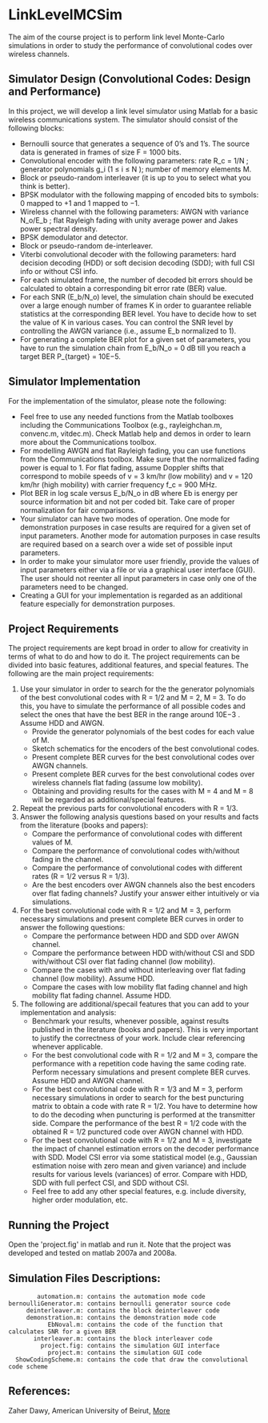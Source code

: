 LinkLevelMCSim
==============

The aim of the course project is to perform link level Monte-Carlo simulations in order to study the performance of convolutional codes over wireless channels.

Simulator Design (Convolutional Codes: Design and Performance)
--------------------------------------------------------------
In this project, we will develop a link level simulator using Matlab for a basic wireless communications system. The simulator should consist of the following blocks:
* Bernoulli source that generates a sequence of 0’s and 1’s. The source data is generated in frames of size F = 1000 bits.
* Convolutional encoder with the following parameters: rate R_c = 1/N ; generator polynomials g_i (1 ≤ i ≤ N ); number of memory elements M.
* Block or pseudo-random interleaver (it is up to you to select what you think is better).
* BPSK modulator with the following mapping of encoded bits to symbols: 0 mapped to +1 and 1 mapped to −1.
* Wireless channel with the following parameters: AWGN with variance N_o/E_b ; flat Rayleigh fading with unity average power and Jakes power spectral density.
* BPSK demodulator and detector.
* Block or pseudo-random de-interleaver.
* Viterbi convolutional decoder with the following parameters: hard decision decoding (HDD) or soft decision decoding (SDD); with full CSI info or without CSI info.
* For each simulated frame, the number of decoded bit errors should be calculated to obtain a corresponding bit error rate (BER) value.
* For each SNR (E_b/N_o) level, the simulation chain should be executed over a large enough number of frames K in order to guarantee reliable statistics at the corresponding BER level. You have to decide how to set the value of K in various cases. You can control the SNR level by controlling the AWGN variance (i.e., assume E_b normalized to 1).
* For generating a complete BER plot for a given set of parameters, you have to run the simulation chain from E_b/N_o = 0 dB till you reach a target BER P_{target} = 10E−5.

Simulator Implementation
------------------------
For the implementation of the simulator, please note the following:
* Feel free to use any needed functions from the Matlab toolboxes including the Communications Toolbox (e.g., rayleighchan.m, convenc.m, vitdec.m). Check Matlab help and demos in order to learn more about the Communications toolbox.
* For modelling AWGN and flat Rayleigh fading, you can use functions from the Communications toolbox. Make sure that the normalized fading power is equal to 1. For flat fading, assume Doppler shifts that correspond to mobile speeds of v = 3 km/hr (low mobility) and v = 120 km/hr (high mobility) with carrier frequency f_c = 900 MHz.
* Plot BER in log scale versus E_b/N_o in dB where Eb is energy per source information bit and not per coded bit. Take care of proper normalization for fair comparisons.
* Your simulator can have two modes of operation. One mode for demonstration purposes in case results are required for a given set of input parameters. Another mode for automation purposes in case results are required based on a search over a wide set of possible input parameters.
* In order to make your simulator more user friendly, provide the values of input parameters either via a file or via a graphical user interface (GUI). The user should not reenter all input parameters in case only one of the parameters need to be changed.
* Creating a GUI for your implementation is regarded as an additional feature especially for demonstration purposes.

Project Requirements
--------------------
The project requirements are kept broad in order to allow for creativity in terms of what to do and how to do it. The project requirements can be divided into basic features, additional features, and special features. The following are the main project requirements:
1.  Use your simulator in order to search for the the generator polynomials of the best convolutional codes with R = 1/2 and M = 2, M = 3. To do this, you have to simulate the performance of all possible codes and select the ones that have the best BER in the range around 10E−3 . Assume HDD and AWGN.
    * Provide the generator polynomials of the best codes for each value of M.
    * Sketch schematics for the encoders of the best convolutional codes.
    * Present complete BER curves for the best convolutional codes over AWGN channels.
    * Present complete BER curves for the best convolutional codes over wireless channels flat fading (assume low mobility).
    * Obtaining and providing results for the cases with M = 4 and M = 8 will be regarded as additional/special features.
2.  Repeat the previous parts for convolutional encoders with R = 1/3.
3.  Answer the following analysis questions based on your results and facts from the literature (books and papers):
    * Compare the performance of convolutional codes with different values of M.
    * Compare the performance of convolutional codes with/without fading in the channel.
    * Compare the performance of convolutional codes with different rates (R = 1/2 versus R = 1/3).
    * Are the best encoders over AWGN channels also the best encoders over flat fading channels? Justify your answer either intuitively or via simulations.
4.  For the best convolutional code with R = 1/2 and M = 3, perform necessary simulations and present complete BER curves in order to answer the following questions:
    * Compare the performance between HDD and SDD over AWGN channel.
    * Compare the performance between HDD with/without CSI and SDD with/without CSI over flat fading channel (low mobility).
    * Compare the cases with and without interleaving over flat fading channel (low mobility). Assume HDD.
    * Compare the cases with low mobility flat fading channel and high mobility flat fading channel. Assume HDD.
5.  The following are additional/specail features that you can add to your implementation and analysis:
    * Benchmark your results, whenever possible, against results published in the literature (books and papers). This is very important to justify the correctness of your work. Include clear referencing whenever applicable.
    * For the best convolutional code with R = 1/2 and M = 3, compare the performance with a repetition code having the same coding rate. Perform necessary simulations and present complete BER curves. Assume HDD and AWGN channel.
    * For the best convolutional code with R = 1/3 and M = 3, perform necessary simulations in order to search for the best puncturing matrix to obtain a code with rate R = 1/2. You have to determine how to do the decoding when puncturing is performed at the transmitter side. Compare the performance of the best R = 1/2 code with the obtained R = 1/2 punctured code over AWGN channel with HDD.
    * For the best convolutional code with R = 1/2 and M = 3, investigate the impact of channel estimation errors on the decoder performance with SDD. Model CSI error via some statistical model (e.g., Gaussian estimation noise with zero mean and given variance) and include results for various levels (variances) of error. Compare with HDD, SDD with full perfect CSI, and SDD without CSI.
    * Feel free to add any other special features, e.g. include diversity, higher order modulation, etc.

Running the Project
-------------------
Open the 'project.fig' in matlab and run it. Note that the project was developed and tested on matlab 2007a and 2008a.

Simulation Files Descriptions:
------------------------------
	        automation.m: contains the automation mode code
	bernoulliGenerator.m: contains bernoulli generator source code
	     deinterleaver.m: contains the block deinterleaver code
	     demonstration.m: contains the demonstration mode code
	           EbNoval.m: contains the code of the function that calculates SNR for a given BER
	       interleaver.m: contains the block interleaver code
	         project.fig: contains the simulation GUI interface
	           project.m: contains the simulation GUI code
	  ShowCodingScheme.m: contains the code that draw the convolutional code scheme

References:
-----------
Zaher Dawy, American University of Beirut, <a href="http://staff.aub.edu.lb/~zd03/" target="_new">More</a>
